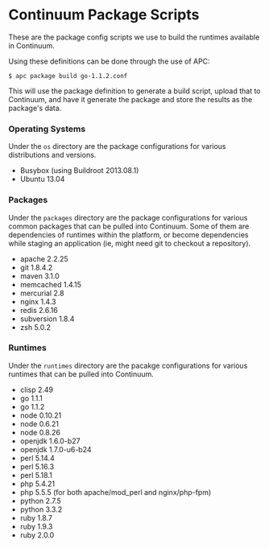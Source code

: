 # Continuum Package Scripts

These are the package config scripts we use to build the runtimes available in
Continuum.

Using these definitions can be done through the use of APC:

```console
$ apc package build go-1.1.2.conf
```

This will use the package definition to generate a build script, upload that to
Continuum, and have it generate the package and store the results as the
package's data.

### Operating Systems

Under the `os` directory are the package configurations for various
distributions and versions.

* Busybox (using Buildroot 2013.08.1)
* Ubuntu 13.04

### Packages

Under the `packages` directory are the package configurations for various common
packages that can be pulled into Continuum. Some of them are dependencies of
runtimes within the platform, or become dependencies while staging an
application (ie, might need git to checkout a repository).

* apache 2.2.25
* git 1.8.4.2
* maven 3.1.0
* memcached 1.4.15
* mercurial 2.8
* nginx 1.4.3
* redis 2.6.16
* subversion 1.8.4
* zsh 5.0.2

### Runtimes

Under the `runtimes` directory are the pacakge configurations for various
runtimes that can be pulled into Continuum.

* clisp 2.49
* go 1.1.1
* go 1.1.2
* node 0.10.21
* node 0.6.21
* node 0.8.26
* openjdk 1.6.0-b27
* openjdk 1.7.0-u6-b24
* perl 5.14.4
* perl 5.16.3
* perl 5.18.1
* php 5.4.21
* php 5.5.5 (for both apache/mod_perl and nginx/php-fpm)
* python 2.7.5
* python 3.3.2
* ruby 1.8.7
* ruby 1.9.3
* ruby 2.0.0
